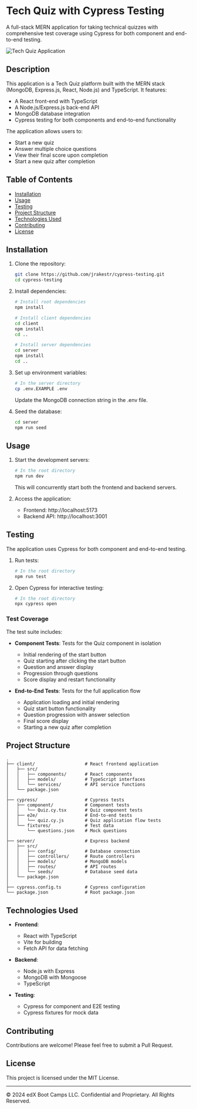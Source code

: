 # Tech Quiz with Cypress Testing

A full-stack MERN application for taking technical quizzes with comprehensive test coverage using Cypress for both component and end-to-end testing.

![Tech Quiz Application](https://github.com/jrakestr/cypress-testing/raw/main/assets/demo.gif)

## Description

This application is a Tech Quiz platform built with the MERN stack (MongoDB, Express.js, React, Node.js) and TypeScript. It features:

- A React front-end with TypeScript
- A Node.js/Express.js back-end API
- MongoDB database integration
- Cypress testing for both components and end-to-end functionality

The application allows users to:
- Start a new quiz
- Answer multiple choice questions
- View their final score upon completion
- Start a new quiz after completion

## Table of Contents

- [Installation](#installation)
- [Usage](#usage)
- [Testing](#testing)
- [Project Structure](#project-structure)
- [Technologies Used](#technologies-used)
- [Contributing](#contributing)
- [License](#license)

## Installation

1. Clone the repository:
   ```bash
   git clone https://github.com/jrakestr/cypress-testing.git
   cd cypress-testing
   ```

2. Install dependencies:
   ```bash
   # Install root dependencies
   npm install
   
   # Install client dependencies
   cd client
   npm install
   cd ..
   
   # Install server dependencies
   cd server
   npm install
   cd ..
   ```

3. Set up environment variables:
   ```bash
   # In the server directory
   cp .env.EXAMPLE .env
   ```
   Update the MongoDB connection string in the .env file.

4. Seed the database:
   ```bash
   cd server
   npm run seed
   ```

## Usage

1. Start the development servers:
   ```bash
   # In the root directory
   npm run dev
   ```

   This will concurrently start both the frontend and backend servers.

2. Access the application:
   - Frontend: http://localhost:5173
   - Backend API: http://localhost:3001

## Testing

The application uses Cypress for both component and end-to-end testing. 

1. Run tests:
   ```bash
   # In the root directory
   npm run test
   ```

2. Open Cypress for interactive testing:
   ```bash
   # In the root directory
   npx cypress open
   ```

### Test Coverage

The test suite includes:

- **Component Tests**: Tests for the Quiz component in isolation
  - Initial rendering of the start button
  - Quiz starting after clicking the start button
  - Question and answer display
  - Progression through questions
  - Score display and restart functionality

- **End-to-End Tests**: Tests for the full application flow
  - Application loading and initial rendering
  - Quiz start button functionality
  - Question progression with answer selection
  - Final score display
  - Starting a new quiz after completion

## Project Structure

```
.
├── client/                   # React frontend application
│   ├── src/
│   │   ├── components/       # React components
│   │   ├── models/           # TypeScript interfaces
│   │   └── services/         # API service functions
│   └── package.json
│
├── cypress/                  # Cypress tests
│   ├── component/            # Component tests
│   │   └── Quiz.cy.tsx       # Quiz component tests
│   ├── e2e/                  # End-to-end tests
│   │   └── quiz.cy.js        # Quiz application flow tests
│   └── fixtures/             # Test data
│       └── questions.json    # Mock questions
│
├── server/                   # Express backend
│   ├── src/
│   │   ├── config/           # Database connection
│   │   ├── controllers/      # Route controllers
│   │   ├── models/           # MongoDB models
│   │   ├── routes/           # API routes
│   │   └── seeds/            # Database seed data
│   └── package.json
│
├── cypress.config.ts         # Cypress configuration
└── package.json              # Root package.json
```

## Technologies Used

- **Frontend**:
  - React with TypeScript
  - Vite for building
  - Fetch API for data fetching

- **Backend**:
  - Node.js with Express
  - MongoDB with Mongoose
  - TypeScript

- **Testing**:
  - Cypress for component and E2E testing
  - Cypress fixtures for mock data

## Contributing

Contributions are welcome! Please feel free to submit a Pull Request.

## License

This project is licensed under the MIT License.

---
© 2024 edX Boot Camps LLC. Confidential and Proprietary. All Rights Reserved.
